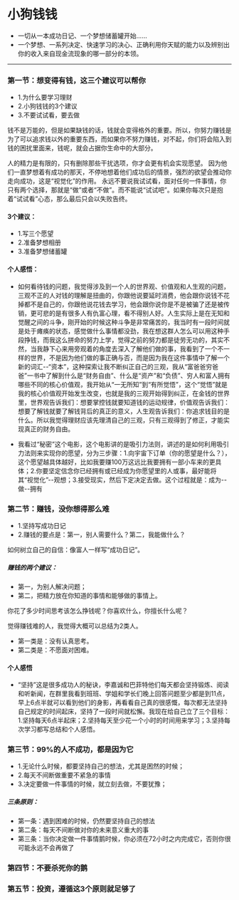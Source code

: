 # 小狗钱钱

* 一切从一本成功日记、一个梦想储蓄罐开始......
* 一个梦想、一系列决定、快速学习的决心、正确利用你天赋的能力以及辨别出你的收入来自现金流现象的哪一部分的本领。

-----

### 第一节：想变得有钱，这三个建议可以帮你
* 1.为什么要学习理财
* 2.小狗钱钱的3个建议
* 3.不要试试看，要去做

钱不是万能的，但是如果缺钱的话，钱就会变得格外的重要。所以，你努力赚钱是为了可以追求钱以外的重要东西，而如果你不努力赚钱，对不起，你们将会陷入到钱的困扰里面来，钱呢，就会占据你生命中的大部分。

人的精力是有限的，只有删除那些干扰选项，你才会更有机会实现愿望。
因为他们一直梦想着有成功的那天，不停地想着他们成功后的情景，强烈的欲望会推动你走向成功，这是“视觉化”的作用。
永远不要说我试试看，面对任何一件事情，你只有两个选择，那就是“做”或者“不做”。而不能说“试试吧”。如果你每次只是抱着“试试看”心态，那么最后只会以失败告终。

#### 3个建议：
* 1.写三个愿望
* 2.准备梦想相册
* 3.准备梦想储蓄罐

#### 个人感悟：
* 如何看待钱的问题，我觉得涉及到一个人的世界观、价值观和人生观的问题，三观不正的人对钱的理解是扭曲的，你跟他说要延时消费，他会跟你说钱不花掉都不是自己的，你跟他说花钱去学习，他会跟你说你是不是被骗了还是被传销，更可悲的是有很多人有仇富心理，看不得别人好。人生实际上是在无知和觉醒之间的斗争，刚开始的时候这种斗争是非常痛苦的，我当时有一段时间就是处于瘫痪的状态，感觉做什么事情都没劲，我在想这群人怎么可以用这种手段挣钱，而我这么拼命的努力上学，觉得之前的努力都是徒劳无功的，其实不然，当我静下心来用旁观着的角度去深入了解他们做的事，我看到了一个不一样的世界，不是因为他们做的事正确与否，而是因为我在这件事情中了解一个新的词汇--“资本”，这种探索让我不断纠正自己的三观，我从“富爸爸穷爸爸”一书中了解到什么是“财务自由”、什么是“资产”和“负债”、穷人和富人拥有哪些不同的核心价值观，我开始从“一无所知”到“有所觉悟”，这个“觉悟”就是我的核心价值观开始发生改变，也就是我的三观开始得到纠正，在金钱的世界里，世界观告诉我们：想要掌控钱就要知道钱的运动规律，价值观告诉我们：想要了解钱就要了解钱背后的真正的意义，人生观告诉我们：你追求钱目的是什么。所以我觉得理财应该先理清自己的三观，只有三观得到了修正，才能实现真正的财务自由。

* 我看过“秘密”这个电影，这个电影讲的是吸引力法则，讲述的是如何利用吸引力法则来实现你的愿望，分为三步骤：1.向宇宙下订单（你的愿望是什么？），这个愿望越具体越好，比如我要赚100万这远比我要拥有一部小车来的更具体；2.你要坚定信念你已经拥有或已经成为你愿望里的人或事，最好能将其“视觉化”--观想；3.接受现实，然后下定决定去做。这个过程就是：成为--做--拥有 

### 第二节：赚钱，没你想得那么难
* 1.坚持写成功日记
* 2.赚钱的要点是：第一，别人需要什么？第二，我能做什么？

如何树立自己的自信：像富人一样写“成功日记”。

##### 赚钱的两个建议：
* 第一，为别人解决问题；
* 第二，把精力放在你知道的事情和能够做的事情上。

你花了多少时间思考该怎么挣钱呢？你喜欢什么，你擅长什么呢？

觉得赚钱难的人，我觉得大概可以总结为2类人。
* 第一类是：没有认真思考。
* 第二类是：不愿面对困难。

#### 个人感悟
* “坚持”这是很多成功人的秘诀，李嘉诚和巴菲特他们每天都会坚持锻炼、阅读和听新闻，在群里我看到班班、学姐和学长们晚上回答问题至少都是到11点，早上6点半就可以看到他们的身影，再看看自己真的很感慨，每次都无法坚持自己规定的时间起床，坚持了一段时间就松懈。我现在给自己立了三个目标：1.坚持每天6点半起床；2.坚持每天至少花一个小时的时间用来学习；3.坚持每次学习都写总结和个人感悟。

### 第三节：99%的人不成功，都是因为它
* 1.无论什么时候，都要坚持自己的想法，尤其是困然的时候；
* 2.每天不间断做重要不紧急的事情
* 3.决定要做一件事情的时候，就立刻去做，不要犹豫；

##### 三条原则：
* 第一条：遇到困难的时候，仍然要坚持自己的想法
* 第二条：每天不间断做对你的未来意义重大的事
* 第三条：当你决定做一件事情鹅时候，你必须在72小时之内完成它，否则你很可能永远不会再做了

### 第四节：不要杀死你的鹅



### 第五节：投资，遵循这3个原则就足够了


